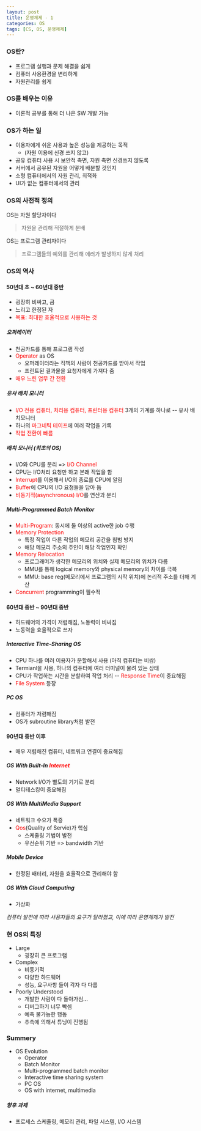```yaml
---
layout: post
title: 운영체제 - 1
categories: OS
tags: [CS, OS, 운영체제]
---
```


### OS란?

- 프로그램 실행과 문제 해결을 쉽게
- 컴퓨터 사용환경을 변리하게
- 자원관리를 쉽게

### OS를 배우는 이유

- 이론적 공부를 통해 더 나은 SW 개발 가능

### OS가 하는 일

- 이용자에게 쉬운 사용과 높은 성능을 제공하는 목적
  - (자원 이용에 신경 쓰지 않고)
- 공유 컴퓨터 사용 시 보안적 측면, 자원 측면 신경쓰지 않도록
- 서버에서 공유된 자원을 어떻게 배분할 것인지
- 소형 컴퓨터에서의 자원 관리, 최적화
- UI가 없는 컴퓨터에서의 관리

### OS의 사전적 정의

OS는 자원 할당자이다

> 자원을 관리해 적절하게 분배

OS는 프로그램 관리자이다

> 프로그램들의 예외를 관리해 에러가 발생하지 않게 처리

### OS의 역사

#### 50년대 초 ~ 60년대 중반

- 굉장히 비싸고, 큼
- 느리고 한정된 자
- <span style="color: red">목표: 최대한 효율적으로 사용하는 것</span>

##### 오퍼레이터

- 천공카드를 통해 프로그램 작성
- <span style="color: red">Operator</span> as OS
  - 오퍼레이터라는 직책의 사람이 천공카드를 받아서 작업
  - 프린트된 결과물을 요청자에게 가져다 줌
- <span style="color: red">매우 느린 업무 간 전환</span>

##### 유사 배치 모니터

- <span style="color: red">I/O 전용 컴퓨터, 처리용 컴퓨터, 프린터용 컴퓨터</span> 3개의 기계를 하나로 -- 유사 배치모니터
- 하나의 <span style="color: red">마그네틱 테이프</span>에 여러 작업을 기록
- <span style="color: red">작업 전환이 빠름</span>

##### 배치 모니터 (최초의 OS)

- I/O와 CPU를 분리 => <span style="color: red">I/O Channel</span>
- CPU는 I/O처리 요청만 하고 본래 작업을 함
- <span style="color: red">Interrupt</span>를 이용해서 I/O의 종료를 CPU에 알림
- <span style="color: red">Buffer</span>에 CPU의 I/O 요쳥들을 담아 둠
- <span style="color: red">비동기적(asynchronous) I/O</span>를 연산과 분리

##### Multi-Programmed Batch Monitor

- <span style="color: red">Multi-Program</span>: 동시에 둘 이상의 active한 job 수행
- <span style="color: red">Memory Protection</span>
  - 특정 작업이 다른 작업의 메모리 공간을 침범 방지
  - 해당 메모리 주소의 주인이 해당 작업인지 확인
- <span style="color: red">Memory Relocation</span>
  - 프로그래머가 생각한 메모리의 위치와 실제 메모리의 위치가 다름
  - MMU를 통해 logical memory와 physical memory의 차이를 극복
  - MMU: base reg(메모리에서 프로그램의 시작 위치)에 논리적 주소를 더해 계산
- <span style="color: red">Concurrent</span> programming이 필수적

#### 60년대 중반 ~ 90년대 중반

- 하드웨어의 가격이 저렴해짐, 노동력이 비싸짐
- 노동력을 효율적으로 쓰자

##### Interactive Time-Sharing OS

- CPU 하나를 여러 이용자가 분할해서 사용 (아직 컴퓨터는 비쌈)
- Termianl을 사용, 하나의 컴퓨터에 여러 터미널이 물려 있는 상태
- CPU가 작업하는 시간을 분할하여 작업 처리 -- <span style="color: red">Response Time</span>이 중요해짐
- <span style="color: red">File System</span> 등장

##### PC OS

- 컴퓨터가 저렴해짐
- OS가 subroutine library처럼 발전

#### 90년대 중반 이후

- 매우 저렴해진 컴퓨터, 네트워크 연결이 중요해짐

##### OS With Built-In <span style="color: red">Internet</span>

- Network I/O가 별도의 기기로 분리
- 멀티테스킹이 중요해짐

##### OS With MultiMedia Support

- 네트워크 수요가 폭증
- <span style="color: red">Qos</span>(Quality of Servie)가 핵심
  - 스케줄링 기법이 발전
  - 우선순위 기반 => bandwidth 기반

##### Mobile Device

- 한정된 배터리, 자원을 효율적으로 관리해야 함

##### OS With Cloud Computing

- 가상화

_컴퓨터 발전에 따라 사용자들의 요구가 달라졌고, 이에 따라 운영체제가 발전_

### 현 OS의 특징

- Large
  - 굉장히 큰 프로그램
- Complex
  - 비동기적
  - 다양한 하드웨어
  - 성능, 요구사항 들이 각자 다 다름
- Poorly Understood
  - 개발한 사람이 다 돌아가심...
  - 디버그하기 너무 빡셈
  - 예측 불가능한 행동
  - 추측에 의해서 튜닝이 진행됨

### Summery

- OS Evolution
  - Operator
  - Batch Monitor
  - Multi-programmed batch monitor
  - Interactive time sharing system
  - PC OS
  - OS with internet, multimedia

##### 향후 과제

- 프로세스 스케줄링, 메모리 관리, 파일 시스템, I/O 시스템
